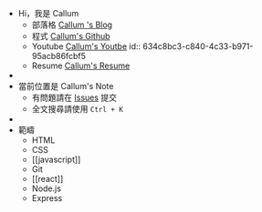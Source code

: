 - Hi，我是 Callum
	- 部落格 [ Callum 's Blog](https://callumzhong.github.io/)
	- 程式 [Callum's Github](https://github.com/callumzhong)
	- Youtube [Callum's Youtbe](https://www.youtube.com/channel/UCO-o9tu621yfNT9ihKgLvOA)
	  id:: 634c8bc3-c840-4c33-b971-95acb86fcbf5
	- Resume [Callum's Resume](https://www.cakeresume.com/s--7PeKmZMhaIiPRa_DuZ1wNQ--/callum-zhong)
-
- 當前位置是 Callum's Note
	- 有問題請在 [Issues](https://github.com/callumzhong/logsea-developer/issues) 提交
	- 全文搜尋請使用 `Ctrl + K`
-
- 範疇
	- HTML
	- CSS
	- [[javascript]]
	- Git
	- [[react]]
	- Node.js
	- Express